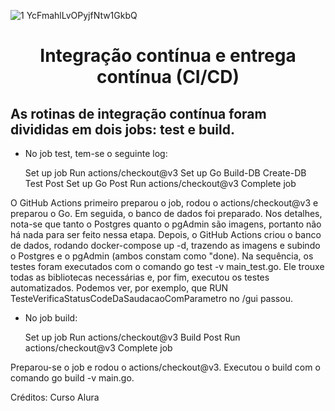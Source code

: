 ![1 YcFmahlLvOPyjfNtw1GkbQ](https://user-images.githubusercontent.com/72419533/183143696-b7af4347-a970-42f9-bcda-32ba3db58eb9.png)

<h1 align="center"> Integração contínua e entrega contínua (CI/CD) </h1>

## As rotinas de integração contínua foram divididas em dois jobs: test e build.

- No job test, tem-se o seguinte log:

    Set up job
    Run actions/checkout@v3
    Set up Go
    Build-DB
    Create-DB
    Test
    Post Set up Go
    Post Run actions/checkout@v3
    Complete job

O GitHub Actions primeiro preparou o job, rodou o actions/checkout@v3 e preparou o Go. 
Em seguida, o banco de dados foi preparado. Nos detalhes, nota-se que tanto o Postgres quanto o pgAdmin são imagens, portanto não há nada para ser feito nessa etapa.
Depois, o GitHub Actions criou o banco de dados, rodando docker-compose up -d, trazendo as imagens e subindo o Postgres e o pgAdmin (ambos constam como "done).
Na sequência, os testes foram executados com o comando go test -v main_test.go.
Ele trouxe todas as bibliotecas necessárias e, por fim, executou os testes automatizados. Podemos ver, por exemplo, que RUN TesteVerificaStatusCodeDaSaudacaoComParametro no /gui passou.


- No job build:

    Set up job
    Run actions/checkout@v3
    Build
    Post Run actions/checkout@v3
    Complete job

Preparou-se o job e rodou o actions/checkout@v3.
Executou o build com o comando go build -v main.go. 

Créditos: Curso Alura

